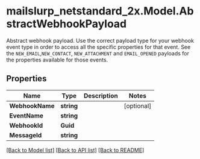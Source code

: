# mailslurp_netstandard_2x.Model.AbstractWebhookPayload
Abstract webhook payload. Use the correct payload type for your webhook event type in order to access all the specific properties for that event. See the `NEW_EMAIL`,`NEW_CONTACT`, `NEW_ATTACHMENT` and `EMAIL_OPENED` payloads for the properties available for those events.

## Properties

Name | Type | Description | Notes
------------ | ------------- | ------------- | -------------
**WebhookName** | **string** |  | [optional] 
**EventName** | **string** |  | 
**WebhookId** | **Guid** |  | 
**MessageId** | **string** |  | 

[[Back to Model list]](../README#documentation-for-models) [[Back to API list]](../README#documentation-for-api-endpoints) [[Back to README]](../README)

